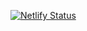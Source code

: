[![Netlify Status](https://api.netlify.com/api/v1/badges/1d11a32e-3c42-40ce-9d42-7227ea89755e/deploy-status)](https://app.netlify.com/sites/jhsds/deploys)
